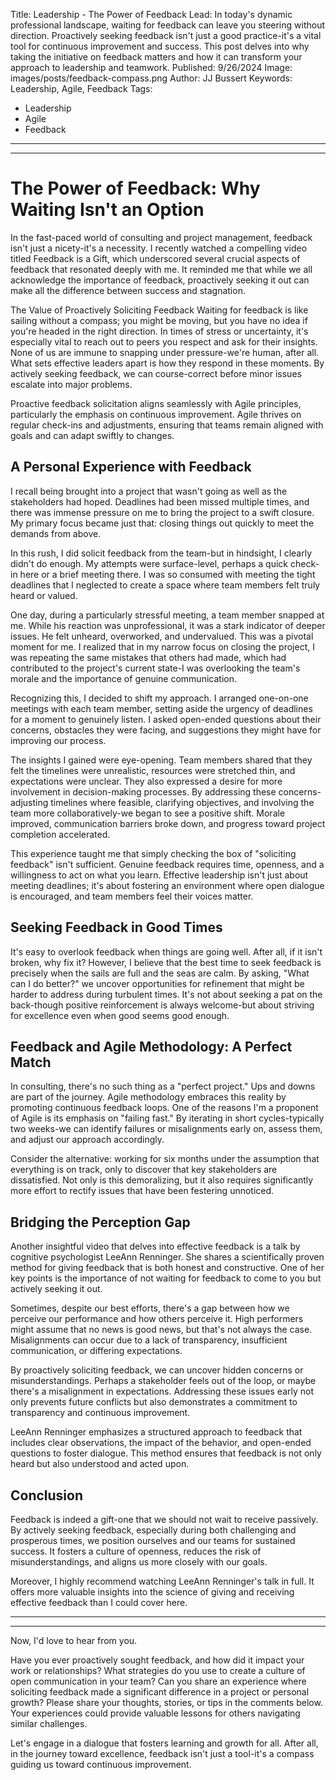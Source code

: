 Title: Leadership - The Power of Feedback
Lead: In today's dynamic professional landscape, waiting for feedback can leave you steering without direction. Proactively seeking feedback isn't just a good practice-it's a vital tool for continuous improvement and success. This post delves into why taking the initiative on feedback matters and how it can transform your approach to leadership and teamwork.
Published: 9/26/2024
Image: images/posts/feedback-compass.png
Author: JJ Bussert
Keywords: Leadership, Agile, Feedback
Tags:
 - Leadership
 - Agile
 - Feedback
---

<div class="video-responsive">
    <?# YouTube tttv9lRPcLA height=600 /?>
</div>

---

# The Power of Feedback: Why Waiting Isn't an Option
In the fast-paced world of consulting and project management, feedback isn't just a nicety-it's a necessity. I recently watched a compelling video titled Feedback is a Gift, which underscored several crucial aspects of feedback that resonated deeply with me. It reminded me that while we all acknowledge the importance of feedback, proactively seeking it out can make all the difference between success and stagnation.

The Value of Proactively Soliciting Feedback
Waiting for feedback is like sailing without a compass; you might be moving, but you have no idea if you're headed in the right direction. In times of stress or uncertainty, it's especially vital to reach out to peers you respect and ask for their insights. None of us are immune to snapping under pressure-we're human, after all. What sets effective leaders apart is how they respond in these moments. By actively seeking feedback, we can course-correct before minor issues escalate into major problems.

Proactive feedback solicitation aligns seamlessly with Agile principles, particularly the emphasis on continuous improvement. Agile thrives on regular check-ins and adjustments, ensuring that teams remain aligned with goals and can adapt swiftly to changes.

## A Personal Experience with Feedback
I recall being brought into a project that wasn't going as well as the stakeholders had hoped. Deadlines had been missed multiple times, and there was immense pressure on me to bring the project to a swift closure. My primary focus became just that: closing things out quickly to meet the demands from above.

In this rush, I did solicit feedback from the team-but in hindsight, I clearly didn't do enough. My attempts were surface-level, perhaps a quick check-in here or a brief meeting there. I was so consumed with meeting the tight deadlines that I neglected to create a space where team members felt truly heard or valued.

One day, during a particularly stressful meeting, a team member snapped at me. While his reaction was unprofessional, it was a stark indicator of deeper issues. He felt unheard, overworked, and undervalued. This was a pivotal moment for me. I realized that in my narrow focus on closing the project, I was repeating the same mistakes that others had made, which had contributed to the project's current state-I was overlooking the team's morale and the importance of genuine communication.

Recognizing this, I decided to shift my approach. I arranged one-on-one meetings with each team member, setting aside the urgency of deadlines for a moment to genuinely listen. I asked open-ended questions about their concerns, obstacles they were facing, and suggestions they might have for improving our process.

The insights I gained were eye-opening. Team members shared that they felt the timelines were unrealistic, resources were stretched thin, and expectations were unclear. They also expressed a desire for more involvement in decision-making processes. By addressing these concerns-adjusting timelines where feasible, clarifying objectives, and involving the team more collaboratively-we began to see a positive shift. Morale improved, communication barriers broke down, and progress toward project completion accelerated.

This experience taught me that simply checking the box of "soliciting feedback" isn't sufficient. Genuine feedback requires time, openness, and a willingness to act on what you learn. Effective leadership isn't just about meeting deadlines; it's about fostering an environment where open dialogue is encouraged, and team members feel their voices matter.

## Seeking Feedback in Good Times
It's easy to overlook feedback when things are going well. After all, if it isn't broken, why fix it? However, I believe that the best time to seek feedback is precisely when the sails are full and the seas are calm. By asking, "What can I do better?" we uncover opportunities for refinement that might be harder to address during turbulent times. It's not about seeking a pat on the back-though positive reinforcement is always welcome-but about striving for excellence even when good seems good enough.

## Feedback and Agile Methodology: A Perfect Match
In consulting, there's no such thing as a "perfect project." Ups and downs are part of the journey. Agile methodology embraces this reality by promoting continuous feedback loops. One of the reasons I'm a proponent of Agile is its emphasis on "failing fast." By iterating in short cycles-typically two weeks-we can identify failures or misalignments early on, assess them, and adjust our approach accordingly.

Consider the alternative: working for six months under the assumption that everything is on track, only to discover that key stakeholders are dissatisfied. Not only is this demoralizing, but it also requires significantly more effort to rectify issues that have been festering unnoticed.

## Bridging the Perception Gap

Another insightful video that delves into effective feedback is a talk by cognitive psychologist LeeAnn Renninger. She shares a scientifically proven method for giving feedback that is both honest and constructive. One of her key points is the importance of not waiting for feedback to come to you but actively seeking it out.

Sometimes, despite our best efforts, there's a gap between how we perceive our performance and how others perceive it. High performers might assume that no news is good news, but that's not always the case. Misalignments can occur due to a lack of transparency, insufficient communication, or differing expectations.

By proactively soliciting feedback, we can uncover hidden concerns or misunderstandings. Perhaps a stakeholder feels out of the loop, or maybe there's a misalignment in expectations. Addressing these issues early not only prevents future conflicts but also demonstrates a commitment to transparency and continuous improvement.

LeeAnn Renninger emphasizes a structured approach to feedback that includes clear observations, the impact of the behavior, and open-ended questions to foster dialogue. This method ensures that feedback is not only heard but also understood and acted upon.

## Conclusion

Feedback is indeed a gift-one that we should not wait to receive passively. By actively seeking feedback, especially during both challenging and prosperous times, we position ourselves and our teams for sustained success. It fosters a culture of openness, reduces the risk of misunderstandings, and aligns us more closely with our goals.

Moreover, I highly recommend watching LeeAnn Renninger's talk in full. It offers more valuable insights into the science of giving and receiving effective feedback than I could cover here.

---

<div class="video-responsive">
    <?# YouTube wtl5UrrgU8c height=600 /?>
</div>

---

Now, I'd love to hear from you.

Have you ever proactively sought feedback, and how did it impact your work or relationships?
What strategies do you use to create a culture of open communication in your team?
Can you share an experience where soliciting feedback made a significant difference in a project or personal growth?
Please share your thoughts, stories, or tips in the comments below. Your experiences could provide valuable lessons for others navigating similar challenges.

Let's engage in a dialogue that fosters learning and growth for all. After all, in the journey toward excellence, feedback isn't just a tool-it's a compass guiding us toward continuous improvement.